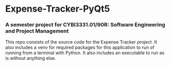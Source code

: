# Expense-Tracker-PyQt5

### A semester project for CYBI3331.01/90R: Software Engineering and Project Management

This repo consists of the source code for the Expense Tracker project.
It also includes a venv for required packages for this application to run of running from a terminal with Python.
It also includes an executable to run as is without anything else.
